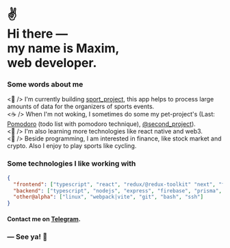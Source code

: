 <h1>
 ✌<br>
  Hi there ― <br> 
  my name is Maxim, <br> 
  web developer.
</h1>

### Some words about me

<p>
 <🎯 /> I'm currently building <a href="https://github.com/chewmountain">sport_project</a>, this app helps to process large amounts of data for the organizers of sports events.
    <br>
    <☕️‍ /> When I'm not woking, I sometimes do some my pet-project's (Last: <a href="https://github.com/chewmountain/pomodoro">Pomodoro</a> (todo list with pomodoro technique), <a href="https://github.com/chewmountain">@second_project</a>).
    <br>
    <🌱 /> I'm also learning more technologies like react native and web3.
    <br>
    <🍺 /> Beside programming, I am interested in finance, like stock market and crypto. Also I enjoy to play sports like cycling.
</p>

### Some technologies I like working with

```json
{
  "frontend": ["typescript", "react", "redux/@redux-toolkit" "next", "formik|react-hook-form", "styled-components" "tailwindcss"],
  "backend": ["typescript", "nodejs", "express", "firebase", "prisma", "mysql", "postgresql"],
  "other@alpha": ["linux", "webpack|vite", "git", "bash", "ssh"]
}
```

#### Contact me on [Telegram](https://t.me/mironov_ma).

### ― See ya! 👋
